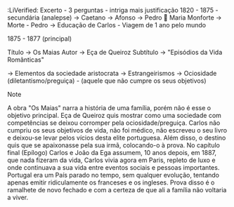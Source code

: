 :LiVerified: Excerto - 3 perguntas - intriga mais justificação
1820 - 1875 - secundária (analepse)
-> Caetano
-> Afonso
-> Pedro 💍 Maria Monforte
-> Morte - Pedro
-> Educação de Carlos - Viagem de 1 ano pelo mundo

1875 - 1877 (principal)

Título -> Os Maias
Autor -> Eça de Queiroz
Subtítulo -> "Episódios da Vida Românticas"

-> Elementos da sociedade aristocrata
-> Estrangeirismos
-> Ociosidade (diletantismo/preguiça) - (aquele que não cumpre os seus objetivos)

 > [!note]
 > A obra "Os Maias" narra a história de uma família, porém não é esse o objetivo principal. Eça de Queiroz quis mostrar como uma sociedade com competências se deixou corromper pela ociosidade/preguiça. Carlos não cumpriu os seus objetivos de vida, não foi médico, não escreveu o seu livro e deixou-se levar pelos vícios desta elite portuguesa. Além disso, o destino quis que se apaixonasse pela sua irmã, colocando-o à prova.
 > No capítulo final (Epílogo) Carlos e João da Ega assumem, 10 anos depois, em 1887, que nada fizeram da vida, Carlos vivia agora em Paris, repleto de luxo e onde continuava a sua vida entre eventos sociais e pessoas importantes.
 > Portugal era um País parado no tempo, sem qualquer evolução, tentando apenas emitir ridiculamente os franceses e os ingleses. Prova disso é o ramalhete de novo fechado e com a certeza de que ali a família não voltaria a viver.
